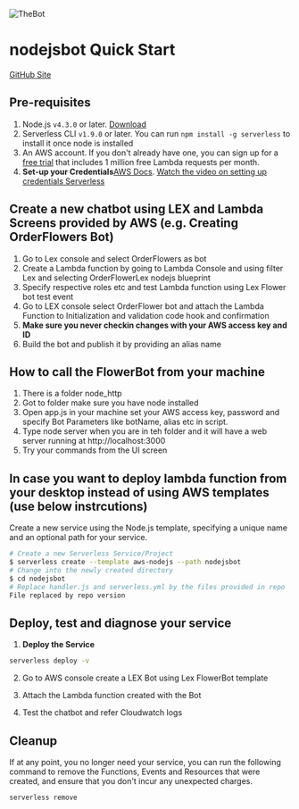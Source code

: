 ![TheBot](https://raw.githubusercontent.com/ratewar/nodejsbot/master/machine.gif)


# nodejsbot Quick Start

 [GitHub Site](https://ratewar.github.io/nodejsbot/)

## Pre-requisites

1. Node.js `v4.3.0` or later. [Download](https://nodejs.org/en/download/)
2. Serverless CLI `v1.9.0` or later. You can run `npm install -g serverless` to install it once node is installed
3. An AWS account. If you don't already have one, you can sign up for a [free trial](https://aws.amazon.com/s/dm/optimization/server-side-test/free-tier/free_np/) that includes 1 million free Lambda requests per month.
4. **Set-up your Credentials**[AWS Docs](http://docs.aws.amazon.com/cli/latest/userguide/installing.html).
[Watch the video on setting up credentials Serverless](https://www.youtube.com/watch?v=HSd9uYj2LJA)


## Create a new chatbot using LEX and Lambda Screens provided by AWS (e.g. Creating OrderFlowers Bot)

1. Go to Lex console and select OrderFlowers as bot
2. Create a Lambda function by going to Lambda Console and using filter Lex and selecting OrderFlowerLex nodejs blueprint
3. Specify respective roles etc and test Lambda function using Lex Flower bot test event
4. Go to LEX console select OrderFlower bot and attach the Lambda Function to Initialization and validation code hook and confirmation
5. **Make sure you never checkin changes with your AWS access key and ID**
5. Build the bot and publish it by providing an alias name

## How to call the FlowerBot from your machine

1. There is a folder node_http
2. Got to folder make sure you have node installed 
3. Open app.js in your machine set your AWS access key, password and specify Bot Parameters like botName, alias etc in script.
4. Type node server when you are in teh folder and it will have a web server running at http://localhost:3000
5. Try your commands from the UI screen

## In case you want to deploy lambda function from your desktop instead of using AWS templates (use below instrcutions)

Create a new service using the Node.js template, specifying a unique name and an optional path for your service.

```bash
# Create a new Serverless Service/Project
$ serverless create --template aws-nodejs --path nodejsbot
# Change into the newly created directory
$ cd nodejsbot
# Replace handler.js and serverless.yml by the files provided in repo
File replaced by repo version
```

## Deploy, test and diagnose your service

1. **Deploy the Service**

  ```bash
  serverless deploy -v
  ```
2. Go to AWS console create a LEX Bot using Lex FlowerBot template

3. Attach the Lambda function created with the Bot

4. Test the chatbot and refer Cloudwatch logs


## Cleanup

If at any point, you no longer need your service, you can run the following command to remove the Functions, Events and Resources that were created, and ensure that you don't incur any unexpected charges.

```bash
serverless remove
```
